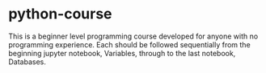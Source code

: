 # python-course
This is a beginner level programming course developed for anyone with no programming experience.  Each should be followed sequentially from the beginning jupyter notebook, Variables, through to the last notebook, Databases.  
